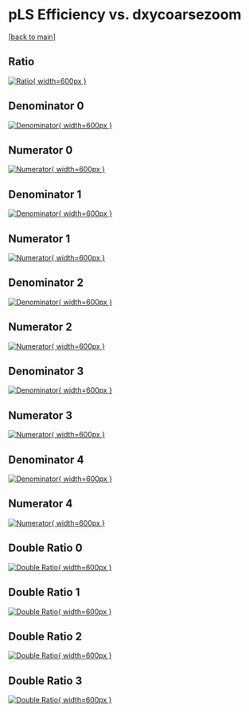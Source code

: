 # pLS Efficiency vs. dxycoarsezoom

[[back to main](./)]



## Ratio

[![Ratio](../mtv/var/pLS_vtr_211_1_eff_dxycoarsezoom.png){ width=600px }](../mtv/var/pLS_vtr_211_1_eff_dxycoarsezoom.pdf)

## Denominator 0

[![Denominator](../mtv/den/pLS_vtr_211_1_eff_dxycoarsezoom_den0.png){ width=600px }](../mtv/den/pLS_vtr_211_1_eff_dxycoarsezoom_den0.pdf)

## Numerator 0

[![Numerator](../mtv/num/pLS_vtr_211_1_eff_dxycoarsezoom_num0.png){ width=600px }](../mtv/num/pLS_vtr_211_1_eff_dxycoarsezoom_num0.pdf)

## Denominator 1

[![Denominator](../mtv/den/pLS_vtr_211_1_eff_dxycoarsezoom_den1.png){ width=600px }](../mtv/den/pLS_vtr_211_1_eff_dxycoarsezoom_den1.pdf)

## Numerator 1

[![Numerator](../mtv/num/pLS_vtr_211_1_eff_dxycoarsezoom_num1.png){ width=600px }](../mtv/num/pLS_vtr_211_1_eff_dxycoarsezoom_num1.pdf)

## Denominator 2

[![Denominator](../mtv/den/pLS_vtr_211_1_eff_dxycoarsezoom_den2.png){ width=600px }](../mtv/den/pLS_vtr_211_1_eff_dxycoarsezoom_den2.pdf)

## Numerator 2

[![Numerator](../mtv/num/pLS_vtr_211_1_eff_dxycoarsezoom_num2.png){ width=600px }](../mtv/num/pLS_vtr_211_1_eff_dxycoarsezoom_num2.pdf)

## Denominator 3

[![Denominator](../mtv/den/pLS_vtr_211_1_eff_dxycoarsezoom_den3.png){ width=600px }](../mtv/den/pLS_vtr_211_1_eff_dxycoarsezoom_den3.pdf)

## Numerator 3

[![Numerator](../mtv/num/pLS_vtr_211_1_eff_dxycoarsezoom_num3.png){ width=600px }](../mtv/num/pLS_vtr_211_1_eff_dxycoarsezoom_num3.pdf)

## Denominator 4

[![Denominator](../mtv/den/pLS_vtr_211_1_eff_dxycoarsezoom_den4.png){ width=600px }](../mtv/den/pLS_vtr_211_1_eff_dxycoarsezoom_den4.pdf)

## Numerator 4

[![Numerator](../mtv/num/pLS_vtr_211_1_eff_dxycoarsezoom_num4.png){ width=600px }](../mtv/num/pLS_vtr_211_1_eff_dxycoarsezoom_num4.pdf)

## Double Ratio 0

[![Double Ratio](../mtv/ratio/pLS_vtr_211_1_eff_dxycoarsezoom_ratio0.png){ width=600px }](../mtv/ratio/pLS_vtr_211_1_eff_dxycoarsezoom_ratio0.pdf)

## Double Ratio 1

[![Double Ratio](../mtv/ratio/pLS_vtr_211_1_eff_dxycoarsezoom_ratio1.png){ width=600px }](../mtv/ratio/pLS_vtr_211_1_eff_dxycoarsezoom_ratio1.pdf)

## Double Ratio 2

[![Double Ratio](../mtv/ratio/pLS_vtr_211_1_eff_dxycoarsezoom_ratio2.png){ width=600px }](../mtv/ratio/pLS_vtr_211_1_eff_dxycoarsezoom_ratio2.pdf)

## Double Ratio 3

[![Double Ratio](../mtv/ratio/pLS_vtr_211_1_eff_dxycoarsezoom_ratio3.png){ width=600px }](../mtv/ratio/pLS_vtr_211_1_eff_dxycoarsezoom_ratio3.pdf)

